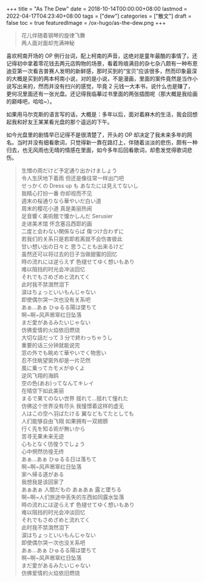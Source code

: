 +++
title = "As The Dew"
date = 2018-10-14T00:00:00+08:00
lastmod = 2022-04-17T04:23:40+08:00
tags = ["dew"]
categories = ["散文"]
draft = false
toc = true
featuredImage = /ox-hugo/as-the-dew.png
+++

> 花儿伴随着钢琴的旋律飞舞<br />
> 两人面对面却充满神秘

喜欢柯南开场的 OP 例行台词，配上柯南的声音，这绝对是童年最酷的事情了。还记得初中拿着零花钱去两元店购物的场景，看着玲琅满目的杂七杂八颇有一种布恩迪亚第一次看吉普赛人发明的新鲜感，那时买到的“宝贝”应该很多，然而印象最深的大概是买到的两本柯南小说，对的是小说，不是漫画，里面的案件竟然是当作小说写出来的，然而并没有扫兴的感觉，毕竟 2 元钱一大本书，说什么也是赚了，更何况里面还有一张光盘。还记得我临摹过书里面的两张插图呢（那大概是我绘画的巅峰吧，哈哈~）。

如果用马尔克斯的语言写的话，大概是：多年以后，面对着麻木的生活，我会回想起我和好友王某某看光盘的那个遥远的下午。

如今光盘里的剧情早已记得不是很清楚了，开头的 OP 却决定了我未来多年的网名。当时并没有细看歌词，只觉得新一靠在路灯上，伴随着淡淡的悲伤，颇有一种归去，也无风雨也无晴的情感在里面，如今多年后回看歌词，却愈发觉得歌词悲伤。

> 生憎の雨だけど予定通り出かけましょう<br />
> 令人生厌地下着雨 但还是像往常一样出门吧<br />
> せっかくの Dress up も あなたには見えてないし<br />
> 我精心打扮一番 你却视而不见<br />
> 週末の桜通りなら華やいだ白い道<br />
> 周末的樱花小道 真是美丽热闹<br />
> 足音響く美術館で懐かしんだ Serusier<br />
> 走进美术馆 怀念塞吕西耶的画<br />
> 二度と会わない関係ならば 傷つけ合わずに<br />
> 若我们的关系只是若即若离就不会伤害彼此<br />
> 甘い想い出の日々と 思うことも出来るけど<br />
> 虽然还可以将过去的日子当做甜蜜的回忆<br />
> 時の流れには逆らえず 色褪せてゆく想いもあり<br />
> 难以阻挡的时光会冲淡回忆<br />
> それでもさめざめと流れてく<br />
> 此时我不禁潸然泪下<br />
> 涙はちょっといいもんじゃない<br />
> 即使偶尔哭一次也没有关系吧<br />
> あぁ...あぁ ひゅるる陽は墜ちて<br />
> 啊~啊~风声窸窣红日坠落<br />
> まだ愛があるみたいじゃない<br />
> 仿佛爱情的火焰依旧燃烧<br />
> 大切な話だって 3 分で終わっちゃうし<br />
> 重要的话三分钟就能说完<br />
> 窓の外でも眺めて華やいでく物思い<br />
> 忍不住眺望窗外却是一片茫然<br />
> 風に乗ってカモメがゆくよ<br />
> 逆风飞翔的海鸥<br />
> 空の色(あお)ってなんてキレイ<br />
> 在晴空下如此美丽<br />
> まるで果てのない世界 揺れて...揺れて憧れた<br />
> 仿佛这个世界没有尽头 我憧憬着这样的虚无<br />
> 人はこの空へ羽ばたける 翼などもてたとしても<br />
> 人们能够自由飞翔 如果拥有一双翅膀<br />
> 行く先を知る術が無いから<br />
> 苦寻无果未来无迹<br />
> 心もとなく彷徨うでしょう<br />
> 心中惘然彷徨无终<br />
> あぁ...あぁ ひゅるる日は落ちて<br />
> 啊~啊~风声窸窣红日坠落<br />
> 家へ帰る道がある<br />
> 我想我是该回家了<br />
> あぁあぁ 人間だもの あぁあぁ 露と墜ちる<br />
> 啊~啊~人们旅途中丢失的东西如同露水坠落<br />
> 時の流れには逆らえず 色褪せてゆく想いもあり<br />
> 难以阻挡的时光会冲淡回忆<br />
> それでもさめざめと流れてく<br />
> 此时我不禁潸然泪下<br />
> 涙はちょっといいもんじゃない<br />
> 即使偶尔哭一次也没关系吧<br />
> あぁ...あぁ ひゅるる陽は墜ちて<br />
> 啊~啊~风声窸窣红日坠落<br />
> まだ愛があるみたいじゃない<br />
> 仿佛爱情的火焰依旧燃烧
